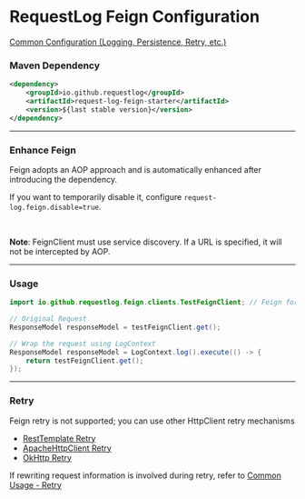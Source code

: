 # RequestLog Feign Configuration


[Common Configuration (Logging, Persistence, Retry, etc.)](common_usage.md)


### Maven Dependency
```xml
<dependency>
    <groupId>io.github.requestlog</groupId>
    <artifactId>request-log-feign-starter</artifactId>
    <version>${last stable version}</version>
</dependency>
```

---

### Enhance Feign

Feign adopts an AOP approach and is automatically enhanced after introducing the dependency.

If you want to temporarily disable it, configure `request-log.feign.disable=true`.

<br/>

**Note**: FeignClient must use service discovery. If a URL is specified, it will not be intercepted by AOP.

---

### Usage


```java
import io.github.requestlog.feign.clients.TestFeignClient; // Feign for testing, can be found in the test package

// Original Request
ResponseModel responseModel = testFeignClient.get();

// Wrap the request using LogContext
ResponseModel responseModel = LogContext.log().execute(() -> {
    return testFeignClient.get();
});
```

---

### Retry

Feign retry is not supported; you can use other HttpClient retry mechanisms

- [RestTemplate Retry](rest_template_usage.md#retry)
- [ApacheHttpClient Retry](apache_http_client_usage.md#retry)
- [OkHttp Retry](ok_http_usage.md#retry)

If rewriting request information is involved during retry, refer to [Common Usage - Retry](common_usage.md#retry)

